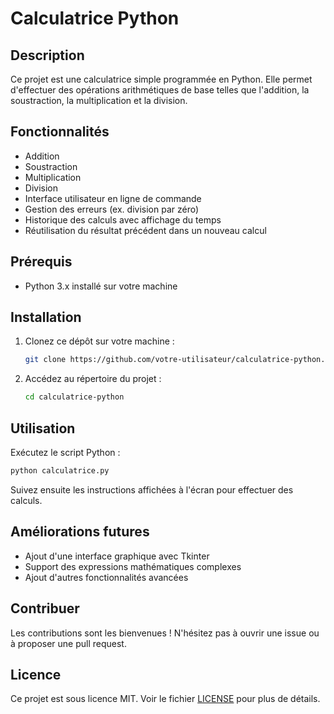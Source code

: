 # Calculatrice Python

## Description
Ce projet est une calculatrice simple programmée en Python. Elle permet d'effectuer des opérations arithmétiques de base telles que l'addition, la soustraction, la multiplication et la division.

## Fonctionnalités
- Addition
- Soustraction
- Multiplication
- Division
- Interface utilisateur en ligne de commande
- Gestion des erreurs (ex. division par zéro)
- Historique des calculs avec affichage du temps
- Réutilisation du résultat précédent dans un nouveau calcul

## Prérequis
- Python 3.x installé sur votre machine

## Installation
1. Clonez ce dépôt sur votre machine :
   ```sh
   git clone https://github.com/votre-utilisateur/calculatrice-python.git
   ```
2. Accédez au répertoire du projet :
   ```sh
   cd calculatrice-python
   ```

## Utilisation
Exécutez le script Python :
```sh
python calculatrice.py
```
Suivez ensuite les instructions affichées à l'écran pour effectuer des calculs.

## Améliorations futures
- Ajout d'une interface graphique avec Tkinter
- Support des expressions mathématiques complexes
- Ajout d'autres fonctionnalités avancées

## Contribuer
Les contributions sont les bienvenues ! N'hésitez pas à ouvrir une issue ou à proposer une pull request.

## Licence
Ce projet est sous licence MIT. Voir le fichier [LICENSE](LICENSE) pour plus de détails.


